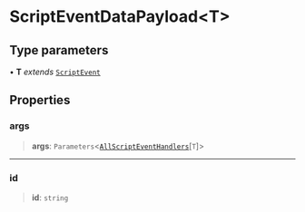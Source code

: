 # ScriptEventDataPayload\<T\>

## Type parameters

• **T** *extends* [`ScriptEvent`](../type-aliases/ScriptEvent.md)

## Properties

### args

> **args**: `Parameters`\<[`AllScriptEventHandlers`](AllScriptEventHandlers.md)\[`T`\]\>

***

### id

> **id**: `string`
